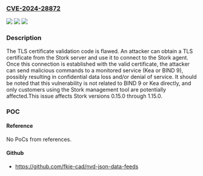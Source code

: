 ### [CVE-2024-28872](https://cve.mitre.org/cgi-bin/cvename.cgi?name=CVE-2024-28872)
![](https://img.shields.io/static/v1?label=Product&message=Stork&color=blue)
![](https://img.shields.io/static/v1?label=Version&message=0.15.0%3C%3D%201.15.0%20&color=brighgreen)
![](https://img.shields.io/static/v1?label=Vulnerability&message=n%2Fa&color=brighgreen)

### Description

The TLS certificate validation code is flawed. An attacker can obtain a TLS certificate from the Stork server and use it to connect to the Stork agent. Once this connection is established with the valid certificate, the attacker can send malicious commands to a monitored service (Kea or BIND 9), possibly resulting in confidential data loss and/or denial of service. It should be noted that this vulnerability is not related to BIND 9 or Kea directly, and only customers using the Stork management tool are potentially affected.This issue affects Stork versions 0.15.0 through 1.15.0.

### POC

#### Reference
No PoCs from references.

#### Github
- https://github.com/fkie-cad/nvd-json-data-feeds


